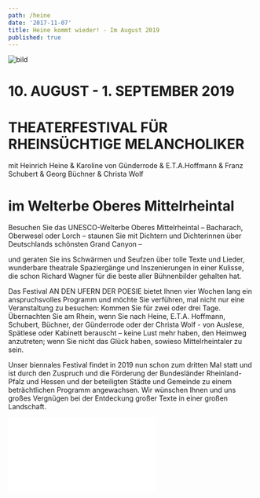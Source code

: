 ```yaml
---
path: /heine
date: '2017-11-07'
title: Heine kommt wieder! - Im August 2019
published: true
---
```


![bild](/ufer-paddel.jpg)


# 10. AUGUST - 1. SEPTEMBER 2019        
# THEATERFESTIVAL FÜR RHEINSÜCHTIGE MELANCHOLIKER 
mit Heinrich Heine & Karoline von Günderrode & E.T.A.Hoffmann & Franz Schubert & Georg Büchner & Christa Wolf     
# im Welterbe Oberes Mittelrheintal
Besuchen Sie das UNESCO-Welterbe Oberes Mittelrheintal – Bacharach, Oberwesel oder Lorch –
staunen Sie mit Dichtern und Dichterinnen über Deutschlands schönsten Grand Canyon –   

und geraten Sie ins Schwärmen und Seufzen über tolle Texte und Lieder, wunderbare theatrale Spaziergänge und Inszenierungen in einer Kulisse, die schon Richard Wagner für die beste aller Bühnenbilder gehalten hat.   

Das Festival AN DEN UFERN DER POESIE bietet Ihnen vier Wochen lang ein anspruchsvolles Programm und möchte Sie verführen, mal nicht  nur eine Veranstaltung zu besuchen: Kommen Sie für zwei oder drei Tage.   
Übernachten Sie am Rhein, wenn Sie nach Heine, E.T.A. Hoffmann, Schubert, Büchner, der Günderrode oder der Christa Wolf - von Auslese, Spätlese oder Kabinett berauscht – keine Lust mehr haben, den Heimweg anzutreten; wenn Sie nicht das Glück haben, sowieso Mittelrheintaler zu sein.   

Unser biennales Festival findet in 2019 nun schon zum dritten Mal statt und ist durch den Zuspruch und die Förderung der Bundesländer Rheinland-Pfalz und Hessen und der beteiligten Städte und Gemeinde zu einem beträchtlichen Programm angewachsen.
Wir wünschen Ihnen und uns großes Vergnügen bei der Entdeckung großer Texte in einer großen Landschaft.


![Programm-Flyer](/Festival-Poesie-Flyer_oR.pdf)
